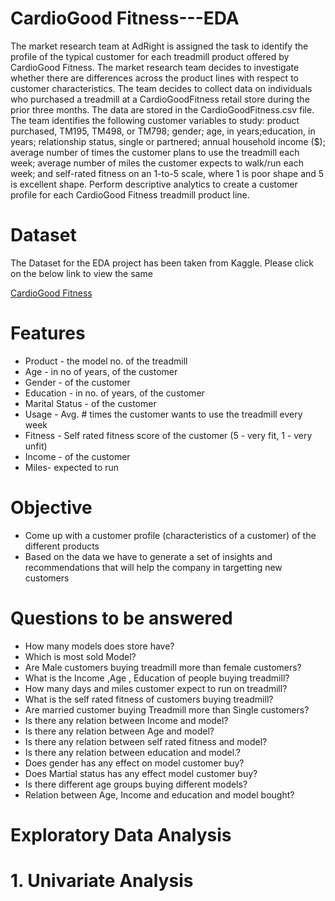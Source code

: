 # CardioGood Fitness---EDA
The market research team at AdRight is assigned the task to identify the profile of the typical customer for each treadmill product offered by CardioGood Fitness. The market research team decides to investigate whether there are differences across the product lines with respect to customer characteristics. The team decides to collect data on individuals who purchased a treadmill at a CardioGoodFitness retail store during the prior three months. The data are stored in the CardioGoodFitness.csv file. The team identifies the following customer variables to study: product purchased, TM195, TM498, or TM798; gender; age, in years;education, in years; relationship status, single or partnered; annual household income ($); average number of times the customer plans to use the treadmill each week; average number of miles the customer expects to walk/run each week; and self-rated fitness on an 1-to-5 scale, where 1 is poor shape and 5 is excellent shape. Perform descriptive analytics to create a customer profile for each CardioGood Fitness treadmill product line.


# Dataset
The Dataset for the EDA project has been taken from Kaggle. Please click on the below link to view the same

[CardioGood Fitness](https://www.kaggle.com/saurav9786/cardiogoodfitness/ "CardioGood Fitness")

# Features
  - Product - the model no. of the treadmill
  - Age - in no of years, of the customer
  - Gender - of the customer
  - Education - in no. of years, of the customer
  - Marital Status - of the customer
  - Usage - Avg. # times the customer wants to use the treadmill every week
  - Fitness - Self rated fitness score of the customer (5 - very fit, 1 - very unfit)
  - Income - of the customer
  - Miles- expected to run

# Objective
  - Come up with a customer profile (characteristics of a customer) of the different products
  - Based on the data we have to generate a set of insights and recommendations that will help the company in targetting new customers

# Questions to be answered
  - How many models does store have?
  - Which is most sold Model?
  - Are Male customers buying treadmill more than female customers?
  - What is the Income ,Age , Education of people buying treadmill?
  - How many days and miles customer expect to run on treadmill?
  - What is the self rated fitness of customers buying treadmill?
  - Are married customer buying Treadmill more than Single customers?
  - Is there any relation between Income and model?
  - Is there any relation between Age and model?
  - Is there any relation between self rated fitness and model?
  - Is there any relation between education and model.?
  - Does gender has any effect on model customer buy?
  - Does Martial status has any effect model customer buy?
  - Is there different age groups buying different models?
  - Relation between Age, Income and education and model bought?


# Exploratory Data Analysis
# 1. Univariate Analysis
